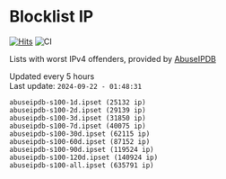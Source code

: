 # Blocklist IP

[![Hits](https://hits.seeyoufarm.com/api/count/incr/badge.svg?url=https%3A%2F%2Fgithub.com%2Fborestad%2Fblocklist-ip%2F&count_bg=%2379C83D&title_bg=%23555555&icon=&icon_color=%23E7E7E7&title=hits&edge_flat=false)](https://hits.seeyoufarm.com)  ![CI](https://img.shields.io/github/workflow/status/borestad/blocklist-ip/CI?style=flat-square)

Lists with worst IPv4 offenders, provided by [AbuseIPDB](https://www.abuseipdb.com/)

<!-- FOOTER-PLACEHOLDER -->
Updated every 5 hours<br>
Last update: `2024-09-22 - 01:48:31`
```
abuseipdb-s100-1d.ipset (25132 ip)
abuseipdb-s100-2d.ipset (29139 ip)
abuseipdb-s100-3d.ipset (31850 ip)
abuseipdb-s100-7d.ipset (40075 ip)
abuseipdb-s100-30d.ipset (62115 ip)
abuseipdb-s100-60d.ipset (87152 ip)
abuseipdb-s100-90d.ipset (119524 ip)
abuseipdb-s100-120d.ipset (140924 ip)
abuseipdb-s100-all.ipset (635791 ip)
```
